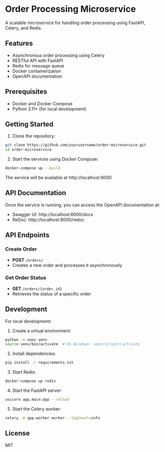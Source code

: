 # Order Processing Microservice

A scalable microservice for handling order processing using FastAPI, Celery, and Redis.

## Features

- Asynchronous order processing using Celery
- RESTful API with FastAPI
- Redis for message queue
- Docker containerization
- OpenAPI documentation

## Prerequisites

- Docker and Docker Compose
- Python 3.11+ (for local development)

## Getting Started

1. Clone the repository:
```bash
git clone https://github.com/yourusername/order-microservice.git
cd order-microservice
```

2. Start the services using Docker Compose:
```bash
docker-compose up --build
```

The service will be available at http://localhost:8000

## API Documentation

Once the service is running, you can access the OpenAPI documentation at:
- Swagger UI: http://localhost:8000/docs
- ReDoc: http://localhost:8000/redoc

## API Endpoints

### Create Order
- **POST** `/orders/`
- Creates a new order and processes it asynchronously

### Get Order Status
- **GET** `/orders/{order_id}`
- Retrieves the status of a specific order

## Development

For local development:

1. Create a virtual environment:
```bash
python -m venv venv
source venv/bin/activate  # On Windows: venv\Scripts\activate
```

2. Install dependencies:
```bash
pip install -r requirements.txt
```

3. Start Redis:
```bash
docker-compose up redis
```

4. Start the FastAPI server:
```bash
uvicorn app.main:app --reload
```

5. Start the Celery worker:
```bash
celery -A app.worker worker --loglevel=info
```

## License

MIT 